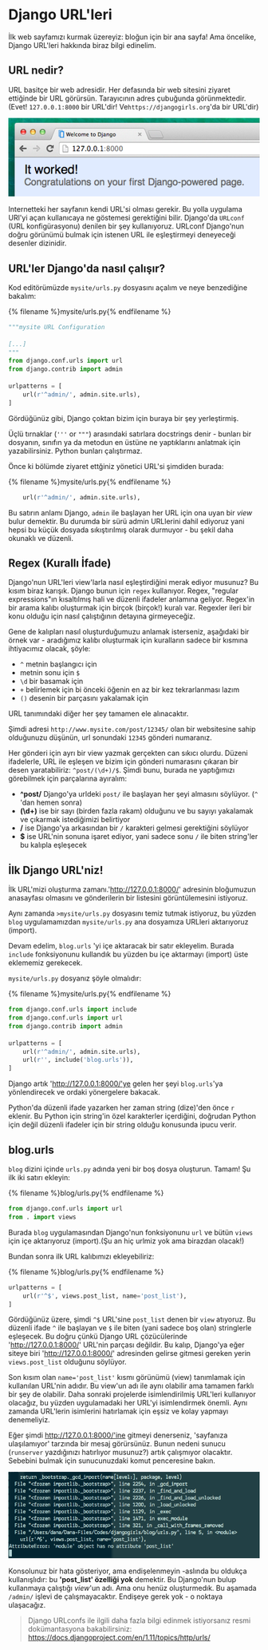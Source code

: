 # Django URL'leri

İlk web sayfamızı kurmak üzereyiz: bloğun için bir ana sayfa! Ama öncelike, Django URL'leri hakkında biraz bilgi edinelim.

## URL nedir?

URL basitçe bir web adresidir. Her defasında bir web sitesini ziyaret ettiğinde bir URL görürsün. Tarayıcının adres çubuğunda görünmektedir. (Evet! `127.0.0.1:8000` bir URL'dir! Ve`https://djangogirls.org`'da bir URL'dir)

![Url](images/url.png)

Internetteki her sayfanın kendi URL'si olması gerekir. Bu yolla uygulama URl'yi açan kullanıcaya ne göstemesi gerektiğini bilir. Django'da `URLconf` (URL konfigürasyonu) denilen bir şey kullanıyoruz. URLconf Django'nun doğru görünümü bulmak için istenen URL ile eşleştirmeyi deneyeceği desenler dizinidir.

## URL'ler Django'da nasıl çalışır?

Kod editörümüzde `mysite/urls.py` dosyasını açalım ve neye benzediğine bakalım:

{% filename %}mysite/urls.py{% endfilename %}

```python
"""mysite URL Configuration

[...]
"""
from django.conf.urls import url
from django.contrib import admin

urlpatterns = [
    url(r'^admin/', admin.site.urls),
]
```

Gördüğünüz gibi, Django çoktan bizim için buraya bir şey yerleştirmiş.

Üçlü tırnaklar (`'''` or `"""`) arasındaki satırlara docstrings denir - bunları bir dosyanın, sınıfın ya da metodun en üstüne ne yaptıklarını anlatmak için yazabilirsiniz. Python bunları çalıştırmaz.

Önce ki bölümde ziyaret ettğiniz yönetici URL'si şimdiden burada:

{% filename %}mysite/urls.py{% endfilename %}

```python
    url(r'^admin/', admin.site.urls),
```

Bu satırın anlamı Django, `admin` ile başlayan her URL için ona uyan bir *view* bulur demektir. Bu durumda bir sürü admin URLlerini dahil ediyoruz yani hepsi bu küçük dosyada sıkıştırılmış olarak durmuyor - bu şekil daha okunaklı ve düzenli.

## Regex (Kurallı İfade)

Django'nun URL'leri view'larla nasıl eşleştirdiğini merak ediyor musunuz? Bu kısım biraz karışık. Django bunun için `regex` kullanıyor. Regex, "regular expressions"ın kısaltılmış hali ve düzenli ifadeler anlamına geliyor. Regex'in bir arama kalıbı oluşturmak için birçok (birçok!) kuralı var. Regexler ileri bir konu olduğu için nasıl çalıştığının detayına girmeyeceğiz.

Gene de kalıpları nasıl oluşturduğumuzu anlamak isterseniz, aşağıdaki bir örnek var - aradığımız kalıbı oluşturmak için kuralların sadece bir kısmına ihtiyacımız olacak, şöyle:

* `^` metnin başlangıcı için
* metnin sonu için `$`
* `\d` bir basamak için
* `+` belirlemek için bi önceki öğenin en az bir kez tekrarlanması lazım
* `()` desenin bir parçasını yakalamak için

URL tanımındaki diğer her şey tamamen ele alınacaktır.

Şimdi adresi `http://www.mysite.com/post/12345/` olan bir websitesine sahip olduğunuzu düşünün, url sonundaki `12345` gönderi numaranız.

Her gönderi için ayrı bir view yazmak gerçekten can sıkıcı olurdu. Düzeni ifadelerle, URL ile eşleşen ve bizim için gönderi numarasını çıkaran bir desen yaratabiliriz: `^post/(\d+)/$`. Şimdi bunu, burada ne yaptığımızı görebilmek için parçalarına ayıralım:

* **^post/** Django'ya urldeki `post/` ile başlayan her şeyi almasını söylüyor. (`^` 'dan hemen sonra)
* **(\d+)** ise bir sayı (birden fazla rakam) olduğunu ve bu sayıyı yakalamak ve çıkarmak istediğimizi belirtiyor
* **/** ise Django'ya arkasından bir `/` karakteri gelmesi gerektiğini söylüyor
* **$** ise URL'nin sonuna işaret ediyor, yani sadece sonu `/` ile biten string'ler bu kalıpla eşleşecek

## İlk Django URL'niz!

İlk URL'mizi oluşturma zamanı.'http://127.0.0.1:8000/' adresinin bloğumuzun anasayfası olmasını ve gönderilerin bir listesini görüntülemesini istiyoruz.

Aynı zamanda `>mysite/urls.py` dosyasını temiz tutmak istiyoruz, bu yüzden `blog` uygulamamızdan `mysite/urls.py` ana dosyamıza URLleri aktarıyoruz (import).

Devam edelim, `blog.urls` 'yi içe aktaracak bir satır ekleyelim. Burada `include` fonksiyonunu kullandık bu yüzden bu içe aktarmayı (import) üste eklememiz gerekecek.

`mysite/urls.py` dosyanız şöyle olmalıdır:

{% filename %}mysite/urls.py{% endfilename %}

```python
from django.conf.urls import include
from django.conf.urls import url
from django.contrib import admin

urlpatterns = [
    url(r'^admin/', admin.site.urls),
    url(r'', include('blog.urls')),
]
```

Django artık 'http://127.0.0.1:8000/'ye gelen her şeyi `blog.urls`'ya yönlendirecek ve ordaki yönergelere bakacak.

Python'da düzenli ifade yazarken her zaman string (dize)'den önce `r` eklenir. Bu Python için string'in özel karakterler içerdiğini, doğrudan Python için değil düzenli ifadeler için bir string olduğu konusunda ipucu verir.

## blog.urls

`blog` dizini içinde `urls.py` adında yeni bir boş dosya oluşturun. Tamam! Şu ilk iki satırı ekleyin:

{% filename %}blog/urls.py{% endfilename %}

```python
from django.conf.urls import url
from . import views
```

Burada `blog` uygulamasından Django'nun fonksiyonunu `url` ve bütün `views` için içe aktarıyoruz (import).(Şu an hiç urlmiz yok ama birazdan olacak!)

Bundan sonra ilk URL kalıbımızı ekleyebiliriz:

{% filename %}blog/urls.py{% endfilename %}

```python
urlpatterns = [
    url(r'^$', views.post_list, name='post_list'),
]
```

Gördüğünüz üzere, şimdi `^$` URL'sine `post_list` denen bir `view` atıyoruz. Bu düzenli ifade `^` ile başlayan ve `$` ile biten (yani sadece boş olan) stringlerle eşleşecek. Bu doğru çünkü Django URL çözücülerinde 'http://127.0.0.1:8000/' URL'nin parçası değildir. Bu kalıp, Django'ya eğer siteye biri 'http://127.0.0.1:8000/' adresinden gelirse gitmesi gereken yerin `views.post_list` olduğunu söylüyor.

Son kısım olan `name='post_list'` kısmı görünümü (view) tanımlamak için kullanılan URL'nin adıdır. Bu view'un adı ile aynı olabilir ama tamamen farklı bir şey de olabilir. Daha sonraki projelerde isimlendirilmiş URL'leri kullanıyor olacağız, bu yüzden uygulamadaki her URL'yi isimlendirmek önemli. Aynı zamanda URL'lerin isimlerini hatırlamak için eşsiz ve kolay yapmayı denemeliyiz.

Eğer şimdi http://127.0.0.1:8000/'ine gitmeyi denerseniz, 'sayfanıza ulaşılamıyor' tarzında bir mesaj görürsünüz. Bunun nedeni sunucu (`runserver` yazdığınızı hatırlıyor musunuz?) artık çalışmıyor olacaktır. Sebebini bulmak için sunucunuzdaki komut penceresine bakın.

![Hata](images/error1.png)

Konsolunuz bir hata gösteriyor, ama endişelenmeyin -aslında bu oldukça kullanışlıdır: bu **'post_list' özelliği yok** demektir. Bu Django'nun bulup kullanmaya çalıştığı *view*'un adı. Ama onu henüz oluşturmedık. Bu aşamada `/admin/` işlevi de çalışmayacaktır. Endişeye gerek yok - o noktaya ulaşacağız.

> Django URLconfs ile ilgili daha fazla bilgi edinmek istiyorsanız resmi dokümantasyona bakabilirsiniz: https://docs.djangoproject.com/en/1.11/topics/http/urls/